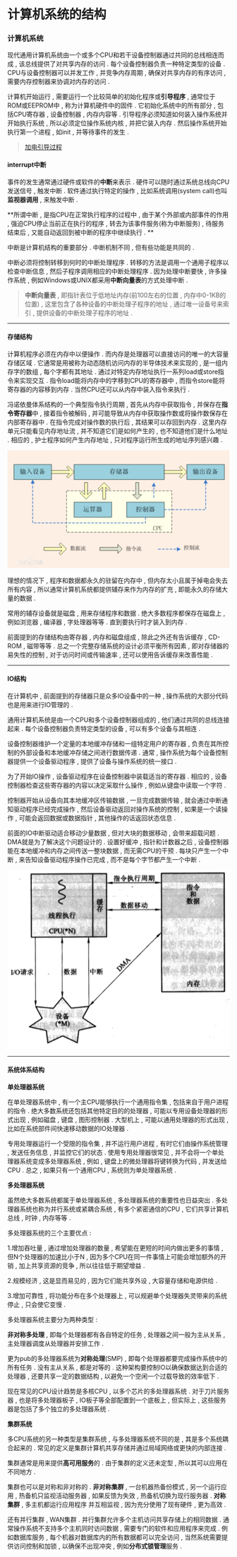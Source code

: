 # 计算机系统的结构

### 计算机系统

现代通用计算机系统由一个或多个CPU和若干设备控制器通过共同的总线相连而成 , 该总线提供了对共享内存的访问 . 每个设备控制器负责一种特定类型的设备 . CPU与设备控制器可以并发工作 , 并竞争内存周期 , 确保对共享内存的有序访问 , 需要内存控制器来协调对内存的访问 .

计算机开始运行 , 需要运行一个比较简单的初始化程序或**引导程序** , 通常位于ROM或EEPROM中 , 称为计算机硬件中的固件 . 它初始化系统中的所有部分 , 包括CPU寄存器 , 设备控制器 , 内存内容等 . 引导程序必须知道如何装入操作系统并开始执行系统 , 所以必须定位操作系统内核 , 并把它装入内存 . 然后操作系统开始执行第一个进程 , 如init , 并等待事件的发生 .

> [加电引导过程](/cao-zuo-xi-tong/dao-lun/ji-suan-ji-xi-tong-de-jie-gou/jia-dian-yin-dao-guo-cheng.md)

#### interrupt中断

事件的发生通常通过硬件或软件的**中断**来表示 . 硬件可以随时通过系统总线向CPU发送信号 , 触发中断 . 软件通过执行特定的操作 , 比如系统调用\(system call\)也叫**监视器调用** , 来触发中断 .

**所谓中断 , 是指CPU在正常执行程序的过程中 , 由于某个外部或内部事件的作用 , 强迫CPU停止当前正在执行的程序 , 转去为该事件服务\(称为中断服务\) , 待服务结束后 , 又能自动返回到被中断的程序中继续执行 . **

中断是计算机结构的重要部分 . 中断机制不同 , 但有些功能是共同的 .

中断必须将控制转移到何时的中断处理程序 . 转移的方法是调用一个通用子程序以检查中断信息 , 然后子程序调用相应的中断处理程序 . 因为处理中断要快 , 许多操作系统 , 例如Windows或UNIX都采用**中断向量表**的方式处理中断 .

> **中断向量表** , 即指针表位于低地址内存\(前100左右的位置 , 内存中0-1KB的位置\) , 这里包含了各种设备的中断处理子程序的地址 , 通过唯一设备号来索引 , 提供设备的中断处理子程序的地址 .

---

#### 存储结构

计算机程序必须在内存中以便操作 . 而内存是处理器可以直接访问的唯一的大容量存储区域 . 它通常是用被称为动态随机访问内存的半导体技术来实现的 , 是一组内存字的数组 , 每个字都有其地址 . 通过对特定内存地址执行一系列load或store指令来实现交互 . 指令load能将内存中的字移到CPU的寄存器中 , 而指令store能将寄存器的内容移到内存 . 当然CPU还可以从内存中装入指令来执行 .

冯诺依曼体系结构的一个典型指令执行周期 , 首先从内存中获取指令 , 并保存在**指令寄存器**中 , 接着指令被解码 , 并可能导致从内存中获取操作数或将操作数保存在内部寄存器中 . 在指令完成对操作数的执行后 , 其结果可以存回到内存 . 这里内存单元只能看见内存地址流 , 并不知道它们是如何产生的 , 也不知道他们是什么地址 . 相应的 , 护士程序如何产生内存地址 , 只对程序运行所生成的地址序列感兴趣 .

![](/assets/fnym.png)

理想的情况下 , 程序和数据都永久的驻留在内存中 , 但内存太小且属于掉电会失去所有内容 , 所以通常计算机系统都提供辅存来作为内存的扩充 , 即能永久的存储大量的数据 .

常用的辅存设备就是磁盘 , 用来存储程序和数据 . 绝大多数程序都保存在磁盘上 , 例如浏览器 , 编译器 , 字处理器等等 . 直到要执行时才装入到内存 .

前面提到的存储结构由寄存器 , 内存和磁盘组成 , 除此之外还有告诉缓存 , CD-ROM , 磁带等等 . 总之一个完整存储系统的设计必须平衡所有因素 , 即对存储器的易失性的控制 , 对于访问时间或传输速率 , 还可以使用告诉缓存来改善性能 .

---

#### IO结构

在计算机中 , 前面提到的存储器只是众多IO设备中的一种 , 操作系统的大部分代码也是用来进行IO管理的 .

通用计算机系统是由一个CPU和多个设备控制器组成的 , 他们通过共同的总线连接起来 . 每个设备控制器负责特定类型的设备 , 可以有多个设备与其相连 .

设备控制器维护一个定量的本地缓冲存储和一组特定用户的寄存器 , 负责在其所控制的外部设备和本地缓冲存储之间进行数据传递 . 通常 , 操作系统为每个设备控制器提供一个设备驱动程序 , 提供了设备与操作系统的统一接口 .

为了开始IO操作 , 设备驱动程序在设备控制器中装载适当的寄存器 . 相应的 , 设备控制器检查这些寄存器的内容以决定采取什么操作 , 例如从键盘中读取一个字符 .

控制器开始从设备向其本地缓冲区传输数据 , 一旦完成数据传输 , 就会通过中断通知驱动程序已经完成操作 , 然后设备驱动返回对操作系统的控制 , 如果是一个读操作 , 可能会返回数据或数据指针 , 其他操作的话返回状态信息 .

前面的IO中断驱动适合移动少量数据 , 但对大块的数据移动 , 会带来超载问题 . DMA就是为了解决这个问题设计的 . 设置好缓冲 , 指针和计数器之后 , 设备控制器能在本地缓冲和内存之间传送一整块数据 , 而无需CPU的干预 . 每块只产生一个中断 , 来告知设备驱动程序操作已完成 , 而不是每个字节都产生一个中断 .

![](/assets/iodma.png)

---

#### 系统体系结构

**单处理器系统**

在单处理器系统中 , 有一个主CPU能够执行一个通用指令集 , 包括来自于用户进程的指令 . 绝大多数系统还包括其他特定目的的处理器 , 可能以专用设备处理器的形式出现 , 例如磁盘 , 键盘 , 图形控制器 . 大型机上 , 可能以通用处理器的形式出现 , 比如在系统部件间快速移动数据的IO处理器 .

专用处理器运行一个受限的指令集 , 并不运行用户进程 , 有时它们由操作系统管理 , 发送任务信息 , 并监控它们的状态 . 使用专用处理器很常见 , 并不会将一个单处理器系统变成多处理器系统 , 例如 , 键盘上的微处理器将键转换为代码 , 并发送给CPU . 总之 , 如果只有一个通用CPU , 系统则为单处理器系统 .

**多处理器系统**

虽然绝大多数系统都属于单处理器系统 , 多处理器系统的重要性也日益突出 . 多处理器系统也称为并行系统或紧耦合系统 , 有多个紧密通信的CPU , 它们共享计算机总线 , 时钟 , 内存等等 .

多处理器系统的三个主要优点 :

1.增加吞吐量 , 通过增加处理器的数量 , 希望能在更短的时间内做出更多的事情 , 但N个处理器的加速比小于N , 因为多个CPU在同一件事情上可能会增加额外的开销 , 加上共享资源的竞争 , 所以往往低于期望增益 .

2.规模经济 , 这是显而易见的 , 因为它们能共享外设 , 大容量存储和电源供给 .

3.增加可靠性 , 将功能分布在多个处理器上 , 可以规避单个处理器失灵带来的系统停止 , 只会使它变慢 .

多处理器系统主要分为两种类型 :

**非对称多处理** , 即每个处理器都有各自特定的任务 , 处理器之间一般为主从关系 , 主处理器调度从处理器并安排工作 .

更为pub的多处理器系统为**对称处理**\(SMP\) , 即每个处理器都要完成操作系统中的所有任务 . 没有主从关系 , 都是对等的 . 这种架构要控制IO以确保数据达到合适的处理器 , 还要共享一定的数据结构 , 以避免一个空闲一个过载导致的效率低下 .

现在常见的CPU设计趋势是多核CPU , 以多个芯片的多处理器系统 . 对于刀片服务器 , 也是将多处理器板子 , IO板子等全部配置到一个底板上 , 但实际上 , 这些服务器是包括了多个独立的多处理器系统 .

**集群系统**

多CPU系统的另一种类型是集群系统 , 与多处理器系统不同的是 , 其是多个系统耦合起来的 . 常见的定义是集群计算机共享存储并通过局域网络或更快的内部连接 .

集群通常是用来提供**高可用服务**的 . 由于集群的定义还未定型 , 所以其可以应用在不同地方 .

集群也可以是对称和非对称的 . **非对称集群** , 一台机器热备份模式 , 另一个运行应用 , 热备机只监视活动服务器 , 如果反馈为失效 , 热备机切换为现行服务器 . **对称集群** , 多主机都运行应用程序 并互相监视 , 因为充分使用了现有硬件 , 更为高效 .

还有并行集群 , WAN集群 . 并行集群允许多个主机访问共享存储上的相同数据 . 通常操作系统不支持多个主机同时访问数据 , 需要专门的软件和应用程序来完成 . 例如数据库服务 , 每个机器对数据库内的所有数据都可以完全访问 , 当然系统需要提供访问控制和加锁 , 以确保不出现冲突 , 例如**分布式锁管理**服务 .

